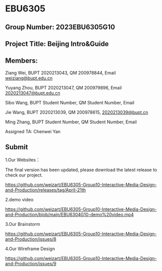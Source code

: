 # EBU6305

## Group Number: 2023EBU6305G10

## Project Title: Beijing Intro&Guide

## Members:

Ziang Wei, BUPT 2020213043, QM 200978844, Email weiziang@bupt.edu.cn

Yuyang Zhou, BUPT 2020213047, QM 200979896, Email 2020213047@bupt.edu.cn

Sibo Wang, BUPT Student Number, QM Student Number, Email

Jie Wang, BUPT 2020213039, QM 200978615, 2020213039@bupt.cn

Ming Zhang, BUPT Student Number, QM Student Number, Email

Assigned TA: Chenwei Yan

## Submit

1.Our Websites：  

The final version has been updated, please download the latest release to check our project.

https://github.com/weizart/EBU6305-Group10-Interactive-Media-Design-and-Production/releases/tag/April-21th
  
2.demo video

https://github.com/weizart/EBU6305-Group10-Interactive-Media-Design-and-Production/blob/main/EBU6304G10-demo%20video.mp4

3.Our Brainstorm

https://github.com/weizart/EBU6305-Group10-Interactive-Media-Design-and-Production/issues/8

4.Our Wireframe Design

https://github.com/weizart/EBU6305-Group10-Interactive-Media-Design-and-Production/issues/9
